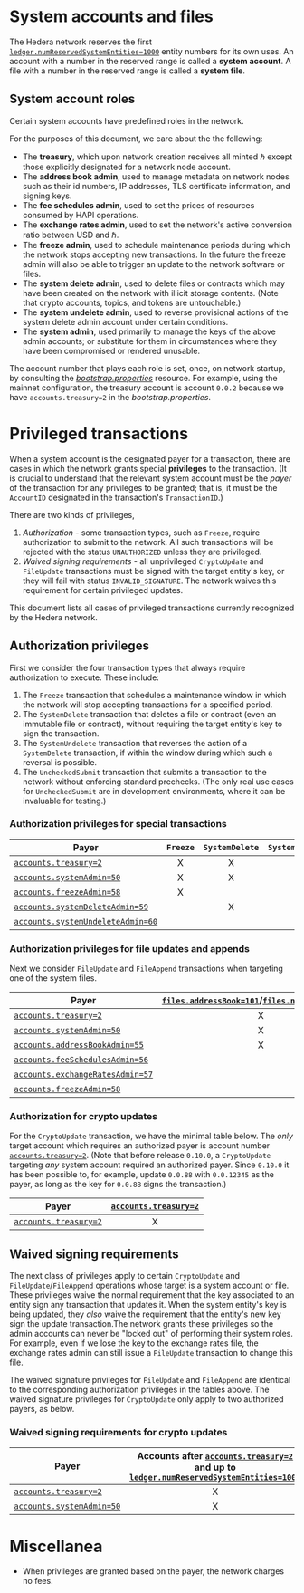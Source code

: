 # System accounts and files

The Hedera network reserves the first 
[`ledger.numReservedSystemEntities=1000`](../hedera-node/src/main/resources/bootstrap.properties) 
entity numbers for its own uses. 
An account with a number in the reserved range is called a **system account**. 
A file with a number in the reserved range is called a **system file**. 

## System account roles

Certain system accounts have predefined roles in the network. 

For the purposes of this document, we care about the the following:
 - The **treasury**, which upon network creation receives all minted ℏ except those
 explicitly designated for a network node account. 
 - The **address book admin**, used to manage metadata on network nodes 
 such as their id numbers, IP addresses, TLS certificate information, and signing keys.
 - The **fee schedules admin**, used to set the prices of resources consumed 
 by HAPI operations.
 - The **exchange rates admin**, used to set the network's active conversion
 ratio between USD and ℏ.
 - The **freeze admin**, used to schedule maintenance periods during which the 
 network stops accepting new transactions. In the future the freeze admin will
 also be able to trigger an update to the network software or files.
 - The **system delete admin**, used to delete files or contracts which may 
 have been created on the network with illicit storage contents. (Note that crypto 
 accounts, topics, and tokens are untouchable.)
 - The **system undelete admin**, used to reverse provisional actions of the 
 system delete admin account under certain conditions. 
 - The **system admin**, used primarily to manage the keys of the above admin accounts;
 or substitute for them in circumstances where they have been compromised or rendered
 unusable.

The account number that plays each role is set, once, on network startup, by consulting
the [_bootstrap.properties_](../hedera-node/src/main/resources/bootstrap.properties) 
resource. For example, using the mainnet configuration, the treasury account is account
`0.0.2` because we have `accounts.treasury=2` in the _bootstrap.properties_.

# Privileged transactions

When a system account is the designated payer for a transaction, there 
are cases in which the network grants special **privileges** to the transaction. 
(It is crucial to understand that the relevant system account must be the _payer_ of 
the transaction for any privileges to be granted; that is, it must be the `AccountID`
designated in the transaction's `TransactionID`.)

There are two kinds of privileges, 
  1. _Authorization_ - some transaction types, such as `Freeze`, require authorization to submit to the network. All such transactions will be rejected with the status `UNAUTHORIZED` unless they are privileged.
  2. _Waived signing requirements_ - all unprivileged `CryptoUpdate` and `FileUpdate` transactions must be signed with the target entity's key, or they will fail with status `INVALID_SIGNATURE`. The network waives this requirement for certain privileged updates.

This document lists all cases of privileged transactions currently recognized by the Hedera network. 

## Authorization privileges

First we consider the four transaction types that always require authorization to execute. These include:
  1. The `Freeze` transaction that schedules a maintenance window in which the network 
  will stop accepting transactions for a specified period.
  2. The `SystemDelete` transaction that deletes a file or contract (even an immutable
  file or contract), without requiring the target entity's key to sign the transaction.
  3. The `SystemUndelete` transaction that reverses the action of a `SystemDelete` 
  transaction, if within the window during which such a reversal is possible.
  4. The `UncheckedSubmit` transaction that submits a transaction to the network 
  without enforcing standard prechecks. (The only real use cases for `UncheckedSubmit`
  are in development environments, where it can be invaluable for testing.)

### Authorization privileges for special transactions

| Payer | `Freeze` | `SystemDelete` | `SystemUndelete` | `UncheckedSubmit` |
| --- | :---: | :---: | :---: | :---: | 
| [`accounts.treasury=2`](../hedera-node/src/main/resources/bootstrap.properties) | X | X | X | X |
| [`accounts.systemAdmin=50`](../hedera-node/src/main/resources/bootstrap.properties) | X | X | X | X |
| [`accounts.freezeAdmin=58`](../hedera-node/src/main/resources/bootstrap.properties) | X |   |   |   |
| [`accounts.systemDeleteAdmin=59`](../hedera-node/src/main/resources/bootstrap.properties) |   | X |   |   |
| [`accounts.systemUndeleteAdmin=60`](../hedera-node/src/main/resources/bootstrap.properties) |   |   | X |   |

### Authorization privileges for file updates and appends

Next we consider `FileUpdate` and `FileAppend` transactions when targeting one of the system files. 

| Payer | [`files.addressBook=101`](../hedera-node/src/main/resources/bootstrap.properties)/[`files.nodeDetails=102`](../hedera-node/src/main/resources/bootstrap.properties) | [`files.networkProperties=121`](../hedera-node/src/main/resources/bootstrap.properties)/[`files.hapiPermissions=122`](../hedera-node/src/main/resources/bootstrap.properties)| [`files.feeSchedules=111`](../hedera-node/src/main/resources/bootstrap.properties) | [`files.exchangeRates=112`](../hedera-node/src/main/resources/bootstrap.properties) | [`files.softwareUpdateZip=150`](../hedera-node/src/main/resources/bootstrap.properties)|
| --- | :---: | :---: | :---: | :---: | :---: | 
| [`accounts.treasury=2`](../hedera-node/src/main/resources/bootstrap.properties) | X | X | X | X | X |
| [`accounts.systemAdmin=50`](../hedera-node/src/main/resources/bootstrap.properties) | X | X | X | X | X |
| [`accounts.addressBookAdmin=55`](../hedera-node/src/main/resources/bootstrap.properties) | X | X | |   | |
| [`accounts.feeSchedulesAdmin=56`](../hedera-node/src/main/resources/bootstrap.properties) |   |   | X |   | |
| [`accounts.exchangeRatesAdmin=57`](../hedera-node/src/main/resources/bootstrap.properties) |   | X |   | X | |
| [`accounts.freezeAdmin=58`](../hedera-node/src/main/resources/bootstrap.properties) |   |   |   |   | X |

### Authorization for crypto updates

For the `CryptoUpdate` transaction, we have the minimal table below. The _only_ target account which 
requires an authorized payer is account number [`accounts.treasury=2`](../hedera-node/src/main/resources/bootstrap.properties).
(Note that before release `0.10.0`, a `CryptoUpdate` targeting _any_ system account required an 
authorized payer. Since `0.10.0` it has been possible to, for example, update `0.0.88` with 
`0.0.12345` as the payer, as long as the key for `0.0.88` signs the transaction.)

| Payer | [`accounts.treasury=2`](../hedera-node/src/main/resources/bootstrap.properties) | 
| --- | :---: | 
| [`accounts.treasury=2`](../hedera-node/src/main/resources/bootstrap.properties) | X |

## Waived signing requirements

The next class of privileges apply to certain `CryptoUpdate` and `FileUpdate`/`FileAppend`
operations whose target is a system account or file. These privileges waive the normal 
requirement that the key associated to an entity sign any transaction that updates it.
When the system entity's key is being updated, they _also_ waive the requirement that the 
entity's new key sign the update transaction.The network grants these privileges so the 
admin accounts can never be "locked out" of performing their system roles. For example, 
even if we lose the key to the exchange rates file, the exchange rates admin can still 
issue a `FileUpdate` transaction to change this file.

The waived signature privileges for `FileUpdate` and `FileAppend` are identical to 
the corresponding authorization privileges in the tables above. The waived signature
privileges for `CryptoUpdate` only apply to two authorized payers, as below.

### Waived signing requirements for crypto updates

| Payer | Accounts after [`accounts.treasury=2`](../hedera-node/src/main/resources/bootstrap.properties) and up to [`ledger.numReservedSystemEntities=1000`](../hedera-node/src/main/resources/bootstrap.properties) | 
| --- | :---: | 
| [`accounts.treasury=2`](../hedera-node/src/main/resources/bootstrap.properties) | X |
| [`accounts.systemAdmin=50`](../hedera-node/src/main/resources/bootstrap.properties) | X |

# Miscellanea

- When privileges are granted based on the payer, the network charges no fees. 
